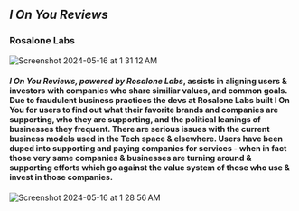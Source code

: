 ## *I On You Reviews*
### **Rosalone Labs**
![Screenshot 2024-05-16 at 1 31 12 AM](https://github.com/christopher-cialone/i-on-you-start/assets/100526808/26bbf9f3-5743-46fd-a9a8-cc43f5c0474e)
#### *I On You Reviews, powered by Rosalone Labs*, assists in aligning users & investors with companies who share similiar values, and common goals. Due to fraudulent business practices the devs at Rosalone Labs built I On You for users to find out what their favorite brands and companies are supporting, who they are supporting, and the political leanings of businesses they frequent. There are serious issues with the current business models used in the Tech space & elsewhere. Users have been duped into supporting and paying companies for services - when in fact those very same companies & businesses are turning around & supporting efforts which go against the value system of those who use & invest in those companies. 


![Screenshot 2024-05-16 at 1 28 56 AM](https://github.com/christopher-cialone/i-on-you-start/assets/100526808/545d0eab-35b1-48ba-a924-364b4c6b7357)

